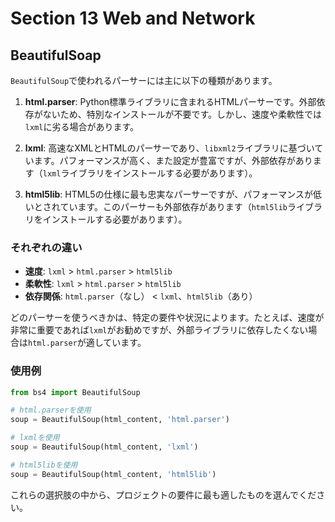 ﻿
# Section 13 Web and Network
## BeautifulSoap

`BeautifulSoup`で使われるパーサーには主に以下の種類があります。

1. **html.parser**: Python標準ライブラリに含まれるHTMLパーサーです。外部依存がないため、特別なインストールが不要です。しかし、速度や柔軟性では`lxml`に劣る場合があります。

2. **lxml**: 高速なXMLとHTMLのパーサーであり、`libxml2`ライブラリに基づいています。パフォーマンスが高く、また設定が豊富ですが、外部依存があります（`lxml`ライブラリをインストールする必要があります）。

3. **html5lib**: HTML5の仕様に最も忠実なパーサーですが、パフォーマンスが低いとされています。このパーサーも外部依存があります（`html5lib`ライブラリをインストールする必要があります）。

### それぞれの違い
- **速度**: `lxml` > `html.parser` > `html5lib`
- **柔軟性**: `lxml` > `html.parser` > `html5lib`
- **依存関係**: `html.parser`（なし） < `lxml`、`html5lib`（あり）

どのパーサーを使うべきかは、特定の要件や状況によります。たとえば、速度が非常に重要であれば`lxml`がお勧めですが、外部ライブラリに依存したくない場合は`html.parser`が適しています。

### 使用例
```python
from bs4 import BeautifulSoup

# html.parserを使用
soup = BeautifulSoup(html_content, 'html.parser')

# lxmlを使用
soup = BeautifulSoup(html_content, 'lxml')

# html5libを使用
soup = BeautifulSoup(html_content, 'html5lib')
```

これらの選択肢の中から、プロジェクトの要件に最も適したものを選んでください。


